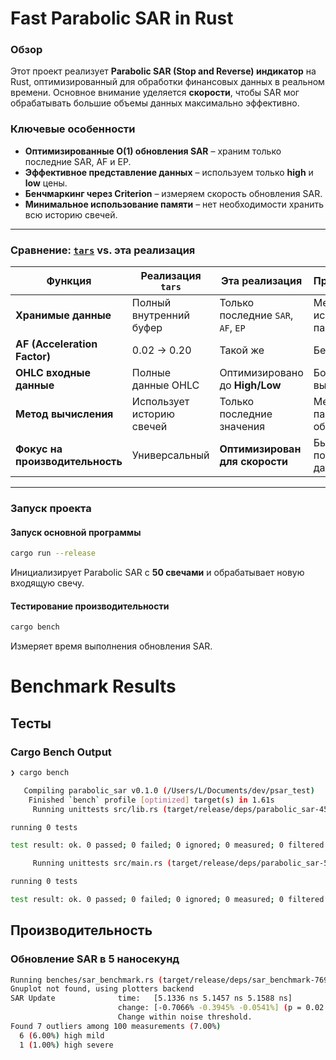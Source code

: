 # Fast Parabolic SAR in Rust

### **Обзор**
Этот проект реализует **Parabolic SAR (Stop and Reverse) индикатор** на Rust, оптимизированный для обработки финансовых данных в реальном времени. Основное внимание уделяется **скорости**, чтобы SAR мог обрабатывать большие объемы данных максимально эффективно.

### **Ключевые особенности**
- **Оптимизированные O(1) обновления SAR** – храним только последние SAR, AF и EP.
- **Эффективное представление данных** – используем только **high** и **low** цены.
- **Бенчмаркинг через Criterion** – измеряем скорость обновления SAR.
- **Минимальное использование памяти** – нет необходимости хранить всю историю свечей.

---

### **Сравнение: [`tars`](https://docs.rs/crate/tars/latest) vs. эта реализация**

| Функция | Реализация `tars` | Эта реализация | Преимущество |
|---------|-------------------|----------------|-------------|
| **Хранимые данные** | Полный внутренний буфер | Только последние `SAR`, `AF`, `EP` | Меньше использования памяти |
| **AF (Acceleration Factor)** | 0.02 → 0.20 | Такой же | Без изменений |
| **OHLC входные данные** | Полные данные OHLC | Оптимизировано до **High/Low** | Более быстрые вычисления |
| **Метод вычисления** | Использует историю свечей | Только последние значения | Меньше памяти, O(1) обновления |
| **Фокус на производительность** | Универсальный | **Оптимизирован для скорости** | Быстрее для потоковых данных |

---

### **Запуск проекта**
#### **Запуск основной программы**
```sh
cargo run --release
```
Инициализирует Parabolic SAR с **50 свечами** и обрабатывает новую входящую свечу.

#### **Тестирование производительности**
```sh
cargo bench
```
Измеряет время выполнения обновления SAR.

# Benchmark Results

##  Тесты

### Cargo Bench Output

```sh
❯ cargo bench

   Compiling parabolic_sar v0.1.0 (/Users/L/Documents/dev/psar_test)
    Finished `bench` profile [optimized] target(s) in 1.61s
     Running unittests src/lib.rs (target/release/deps/parabolic_sar-45052d7cfcc6d3fe)

running 0 tests

test result: ok. 0 passed; 0 failed; 0 ignored; 0 measured; 0 filtered out; finished in 0.00s

     Running unittests src/main.rs (target/release/deps/parabolic_sar-55a621e85ac8e8bc)

running 0 tests

test result: ok. 0 passed; 0 failed; 0 ignored; 0 measured; 0 filtered out; finished in 0.00s
```

##  Производительность

###  Обновление SAR в 5 наносекунд

```sh
Running benches/sar_benchmark.rs (target/release/deps/sar_benchmark-769b55a65c140cad)
Gnuplot not found, using plotters backend
SAR Update              time:   [5.1336 ns 5.1457 ns 5.1588 ns]
                        change: [-0.7066% -0.3945% -0.0541%] (p = 0.02 < 0.05)
                        Change within noise threshold.
Found 7 outliers among 100 measurements (7.00%)
  6 (6.00%) high mild
  1 (1.00%) high severe
```
